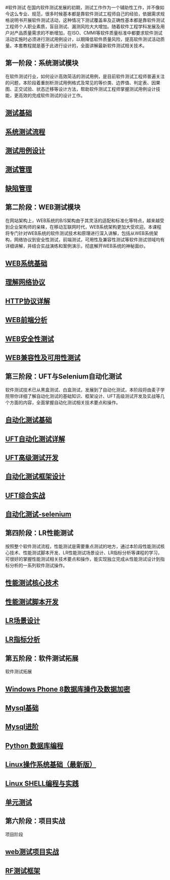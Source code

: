 #软件测试
  在国内软件测试发展的初期，测试工作作为一个辅助性工作，并不像如今这么专业、规范，很多时候基本都是靠软件测试工程师自己的经验，依据需求规格说明书开展软件测试活动，这种情况下测试覆盖率及正确性基本都是靠软件测试工程师个人职业素质，盲目测试、漏测风险大大增加。随着软件工程学科发展及用户对产品质量需求的不断增加，在ISO、CMMI等软件质量标准中都要求软件测试活动实施时必须进行测试用例设计，以期降低软件质量风险，提高软件测试活动质量。本套教程就是基于此进行设计的，全面讲解最新软件测试相关技术。
## 第一阶段：系统测试模块
  在软件测试行业，如何设计高效简洁的测试用例，是目前软件测试工程师普遍关注的问题，本阶段着重剖析测试用例格式及常见的等价类、边界值、判定表、因果图、正交试验、状态迁移等设计方法，帮助软件测试工程师掌握测试用例设计技能，更高效的完成软件测试的设计工作。
## [测试基础](http://www.maiziedu.com/course/442/)
## [系统测试流程](http://www.maiziedu.com/course/445/)
## [测试用例设计](http://www.maiziedu.com/course/446/)
## [测试管理](http://www.maiziedu.com/course/447/)
## [缺陷管理](http://www.maiziedu.com/course/465/)
## 第二阶段：WEB测试模块
  在网站架构上，WEB系统的B/S架构由于其灵活的适配和标准化等特点，越来越受到企业架构师的亲睐，在移动互联网时代，WEB系统架构更加大受欢迎。本课程将专门针对WEB系统的软件测试技术和原理进行深入讲解，包括从WEB系统架构，网络协议到安全性测试，前端测试，可用性及兼容性测试等软件测试领域均有详细讲解，并结合实战演练和案例演示，彻底解开WEB系统的神秘面纱。
## [WEB系统基础](http://www.maiziedu.com/course/427/)
## [理解网络协议](http://www.maiziedu.com/course/428/)
## [HTTP协议详解](http://www.maiziedu.com/course/429/)
## [WEB前端分析](http://www.maiziedu.com/course/438/)
## [WEB安全性测试](http://www.maiziedu.com/course/439/)
## [WEB兼容性及可用性测试](http://www.maiziedu.com/course/440/)
## 第三阶段：UFT与Selenium自动化测试
  软件测试技术已从黑盒测试、白盒测试，发展到了自动化测试，本阶段将由麦子学院带你详细了解自动化测试的基础知识、框架设计、UFT高级测试开发及实战等几个方面的内容，全面掌握自动化测试相关技术要点和操作。
## [自动化测试基础](http://www.maiziedu.com/course/448/)
## [UFT自动化测试详解](http://www.maiziedu.com/course/449/)
## [UFT高级测试开发](http://www.maiziedu.com/course/450/)
## [自动化测试框架设计](http://www.maiziedu.com/course/451/)
## [UFT综合实战](http://www.maiziedu.com/course/452/)
## [自动化测试-selenium](http://www.maiziedu.com/course/568/)
## 第四阶段：LR性能测试
  按照整个软件测试流程，性能测试是需要重点测试的地方，通过本阶段性能测试核心技术、性能测试脚本开发、LR性能测试场景设计、LR指标分析等课程的学习，可很好的掌握性能测试相关技术要点和操作，能实现独立完成从性能测试设计到指标分析的一系列软件测试操作。
## [性能测试核心技术](http://www.maiziedu.com/course/433/)
## [性能测试脚本开发](http://www.maiziedu.com/course/434/)
## [LR场景设计](http://www.maiziedu.com/course/435/)
## [LR指标分析](http://www.maiziedu.com/course/436/)
## 第五阶段：软件测试拓展
  软件测试拓展
## [Windows Phone 8数据库操作及数据加密](http://www.maiziedu.com/course/188/)
## [Mysql基础](http://www.maiziedu.com/course/306/)
## [Mysql进阶](http://www.maiziedu.com/course/335/)
## [Python 数据库编程](http://www.maiziedu.com/course/573/)
## [Linux操作系统基础（最新版）](http://www.maiziedu.com/course/588/)
## [Linux SHELL编程与实践](http://www.maiziedu.com/course/529/)
## [单元测试](http://www.maiziedu.com/course/661/)
## 第六阶段：项目实战
  项目阶段
## [web测试项目实战](http://www.maiziedu.com/course/696/)
## [RF测试框架](http://www.maiziedu.com/course/917/)